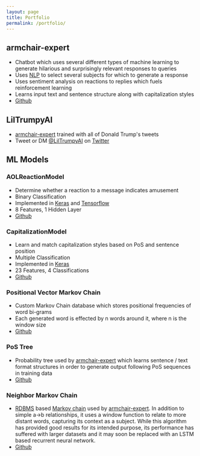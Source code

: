 ```yaml
---
layout: page
title: Portfolio
permalink: /portfolio/
---
```

## armchair-expert
- Chatbot which uses several different types of machine learning to generate hilarious and surprisingly relevant responses to queries
- Uses [NLP][nlp] to select several subjects for which to generate a response
- Uses sentiment analysis on reactions to replies which fuels reinforcement learning
- Learns input text and sentence structure along with capitalization styles
- [Github][armchair-expert]
## LilTrumpyAI
- [armchair-expert][armchair-expert] trained with all of Donald Trump's tweets
- Tweet or DM [@LilTrumpyAI][liltrumpy] on [Twitter][liltrumpy]

## ML Models

### AOLReactionModel
- Determine whether a reaction to a message indicates amusement
- Binary Classification
- Implemented in [Keras][keras] and [Tensorflow][tensorflow]
- 8 Features, 1 Hidden Layer
- [Github][aol-reaction-model]

### CapitalizationModel
- Learn and match capitalization styles based on PoS and sentence position
- Multiple Classification
- Implemented in [Keras][keras]
- 23 Features, 4 Classifications
- [Github][capitalization-model]

### Positional Vector Markov Chain
- Custom Markov Chain database which stores positional frequencies of word bi-grams
- Each generated word is effected by n words around it, where n is the window size
- [Github][markov-chain-ng]

### PoS Tree
- Probability tree used by [armchair-expert][armchair-expert] which learns sentence / text format structures in order to generate output following PoS sequences in training data
- [Github][pos-tree-model]

### Neighbor Markov Chain
- [RDBMS][rdbms] based [Markov chain][markov-chain] used by [armchair-expert][armchair-expert]. In addition to simple a->b relationships, it uses a window function to relate to more distant words, capturing its context as a subject. While this algorithm has provided good results for its intended purpose, its performance has suffered with larger datasets and it may soon be replaced with an LSTM based recurrent neural network.
- [Github][neighbor-markov-chain]

[armchair-expert]: https://github.com/csvance/armchair-expert

[aol-reaction-model]: https://github.com/csvance/armchair-expert/blob/master/reaction_model.py
[capitalization-model]: https://github.com/csvance/armchair-expert/blob/master/capitalization_model.py
[pos-tree-model]: https://github.com/csvance/armchair-expert/blob/master/pos_tree_model.py
[neighbor-markov-chain]: https://github.com/csvance/armchair-expert/blob/legacy-sql/markov.py
[markov-chain-ng]: https://github.com/csvance/armchair-expert/blob/master/markov.py

[keras]: https://keras.io
[tensorflow]: https://www.tensorflow.org

[nlp]: https://en.wikipedia.org/wiki/Natural_language_processing
[rdbms]: https://en.wikipedia.org/wiki/Relational_database_management_system
[markov-chain]: https://en.wikipedia.org/wiki/Markov_chain
[liltrumpy]: https://twitter.com/LilTrumpyAI
[twitter]: https://twitter.com

